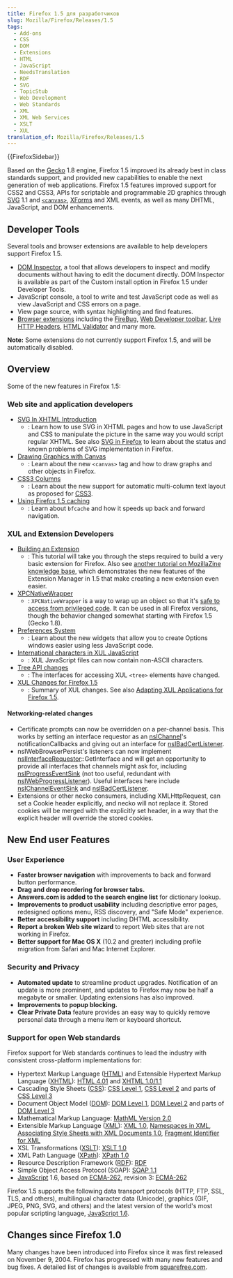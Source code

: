 ```yaml
---
title: Firefox 1.5 для разработчиков
slug: Mozilla/Firefox/Releases/1.5
tags:
  - Add-ons
  - CSS
  - DOM
  - Extensions
  - HTML
  - JavaScript
  - NeedsTranslation
  - RDF
  - SVG
  - TopicStub
  - Web Development
  - Web Standards
  - XML
  - XML Web Services
  - XSLT
  - XUL
translation_of: Mozilla/Firefox/Releases/1.5
---
```

{{FirefoxSidebar}}

Based on the [Gecko](/ru/docs/Gecko) 1.8 engine, Firefox 1.5 improved its already best in class standards support, and provided new capabilities to enable the next generation of web applications. Firefox 1.5 features improved support for CSS2 and CSS3, APIs for scriptable and programmable 2D graphics through [SVG](/ru/docs/SVG) 1.1 and [`<canvas>`](/ru/docs/HTML/Canvas), [XForms](/ru/docs/XForms) and XML events, as well as many DHTML, JavaScript, and DOM enhancements.

## Developer Tools

Several tools and browser extensions are available to help developers support Firefox 1.5.

- [DOM Inspector](/ru/docs/DOM_Inspector), a tool that allows developers to inspect and modify documents without having to edit the document directly. DOM Inspector is available as part of the Custom install option in Firefox 1.5 under Developer Tools.
- JavaScript console, a tool to write and test JavaScript code as well as view JavaScript and CSS errors on a page.
- View page source, with syntax highlighting and find features.
- [Browser extensions](https://addons.mozilla.org/extensions/showlist.php?application=firefox&category=Developer%20Tools) including the [FireBug](http://www.joehewitt.com/software/firebug/), [Web Developer toolbar](</ru/docs/Web_Developer_Extension_(external)> "en-US/docs/Web_Developer_Extension_(external)"), [Live HTTP Headers](</ru/docs/Live_HTTP_Headers_(external)> "en-US/docs/Live_HTTP_Headers_(external)"), [HTML Validator](</ru/docs/HTML_Validator_(external)> "en-US/docs/HTML_Validator_(external)") and many more.

**Note:** Some extensions do not currently support Firefox 1.5, and will be automatically disabled.

## Overview

Some of the new features in Firefox 1.5:

### Web site and application developers

- [SVG In XHTML Introduction](/ru/docs/SVG_In_HTML_Introduction)
  - : Learn how to use SVG in XHTML pages and how to use JavaScript and CSS to manipulate the picture in the same way you would script regular XHTML. See also [SVG in Firefox](/ru/docs/SVG_in_Firefox) to learn about the status and known problems of SVG implementation in Firefox.
- [Drawing Graphics with Canvas](/ru/docs/HTML/Canvas/Drawing_Graphics_with_Canvas)
  - : Learn about the new `<canvas>` tag and how to draw graphs and other objects in Firefox.
- [CSS3 Columns](/ru/docs/CSS/Using_CSS_multi-column_layouts)
  - : Learn about the new support for automatic multi-column text layout as proposed for [CSS3](/ru/docs/CSS/CSS3).
- [Using Firefox 1.5 caching](/ru/docs/Using_Firefox_1.5_caching)
  - : Learn about `bfcache` and how it speeds up back and forward navigation.

### XUL and Extension Developers

- [Building an Extension](/ru/docs/Building_an_Extension)
  - : This tutorial will take you through the steps required to build a very basic extension for Firefox. Also see [another tutorial on MozillaZine knowledge base](http://kb.mozillazine.org/Getting_started_with_extension_development), which demonstrates the new features of the Extension Manager in 1.5 that make creating a new extension even easier.
- [XPCNativeWrapper](/ru/docs/XPCNativeWrapper)
  - : `XPCNativeWrapper` is a way to wrap up an object so that it's [safe to access from privileged code](/ru/docs/Safely_accessing_content_DOM_from_chrome). It can be used in all Firefox versions, though the behavior changed somewhat starting with Firefox 1.5 (Gecko 1.8).
- [Preferences System](/ru/docs/Preferences_System)
  - : Learn about the new widgets that allow you to create Options windows easier using less JavaScript code.
- [International characters in XUL JavaScript](/ru/docs/International_characters_in_XUL_JavaScript)
  - : XUL JavaScript files can now contain non-ASCII characters.
- [Tree API changes](/ru/docs/Tree_Widget_Changes)
  - : The interfaces for accessing XUL `<tree>` elements have changed.
- [XUL Changes for Firefox 1.5](/ru/docs/XUL_Changes_for_Firefox_1.5)
  - : Summary of XUL changes. See also [Adapting XUL Applications for Firefox 1.5](/ru/docs/Adapting_XUL_Applications_for_Firefox_1.5).

#### Networking-related changes

- Certificate prompts can now be overridden on a per-channel basis. This works by setting an interface requestor as an [nsIChannel](/ru/docs/nsIChannel)'s notificationCallbacks and giving out an interface for [nsIBadCertListener](/ru/docs/NsIBadCertListener).
- nsIWebBrowserPersist's listeners can now implement [nsIInterfaceRequestor](/ru/docs/XPCOM_Interface_Reference/nsIInterfaceRequestor)::GetInterface and will get an opportunity to provide all interfaces that channels might ask for, including [nsIProgressEventSink](/ru/docs/NsIProgressEventSink) (not too useful, redundant with [nsIWebProgressListener](/ru/docs/nsIWebProgressListener)). Useful interfaces here include [nsIChannelEventSink](/ru/docs/NsIChannelEventSink) and [nsIBadCertListener](/ru/docs/NsIBadCertListener).
- Extensions or other necko consumers, including XMLHttpRequest, can set a Cookie header explicitly, and necko will not replace it. Stored cookies will be merged with the explicitly set header, in a way that the explicit header will override the stored cookies.

## New End user Features

### User Experience

- **Faster browser navigation** with improvements to back and forward button performance.
- **Drag and drop reordering for browser tabs.**
- **Answers.com is added to the search engine list** for dictionary lookup.
- **Improvements to product usability** including descriptive error pages, redesigned options menu, RSS discovery, and "Safe Mode" experience.
- **Better accessibility support** including DHTML accessibility.
- **Report a broken Web site wizard** to report Web sites that are not working in Firefox.
- **Better support for Mac OS X** (10.2 and greater) including profile migration from Safari and Mac Internet Explorer.

### Security and Privacy

- **Automated update** to streamline product upgrades. Notification of an update is more prominent, and updates to Firefox may now be half a megabyte or smaller. Updating extensions has also improved.
- **Improvements to popup blocking.**
- **Clear Private Data** feature provides an easy way to quickly remove personal data through a menu item or keyboard shortcut.

### Support for open Web standards

Firefox support for Web standards continues to lead the industry with consistent cross-platform implementations for:

- Hypertext Markup Language ([HTML](/ru/docs/HTML)) and Extensible Hypertext Markup Language ([XHTML](/ru/docs/XHTML)): [HTML 4.01](http://www.w3.org/TR/html401/) and [XHTML 1.0/1.1](http://www.w3.org/TR/xhtml1/)
- Cascading Style Sheets ([CSS](/ru/docs/CSS)): [CSS Level 1](http://www.w3.org/TR/REC-CSS1), [CSS Level 2](http://www.w3.org/TR/REC-CSS2) and parts of [CSS Level 3](http://www.w3.org/Style/CSS/current-work.html)
- Document Object Model ([DOM](/ru/docs/DOM)): [DOM Level 1](http://www.w3.org/TR/2000/WD-DOM-Level-1-20000929/), [DOM Level 2](http://www.w3.org/DOM/DOMTR#dom2) and parts of [DOM Level 3](http://www.w3.org/DOM/DOMTR#dom3)
- Mathematical Markup Language: [MathML Version 2.0](http://www.w3.org/Math/)
- Extensible Markup Language ([XML](/ru/docs/XML)): [XML 1.0](http://www.w3.org/TR/REC-xml), [Namespaces in XML](http://www.w3.org/TR/REC-xml-names/), [Associating Style Sheets with XML Documents 1.0](http://www.w3.org/TR/xml-stylesheet/), [Fragment Identifier for XML](http://lists.w3.org/Archives/Public/www-xml-linking-comments/2001AprJun/att-0074/01-NOTE-FIXptr-20010425.htm)
- XSL Transformations ([XSLT](/ru/docs/XSLT)): [XSLT 1.0](http://www.w3.org/TR/xslt)
- XML Path Language ([XPath](/ru/docs/XPath)): [XPath 1.0](http://www.w3.org/TR/xpath)
- Resource Description Framework ([RDF](/ru/docs/RDF)): [RDF](http://www.w3.org/RDF/)
- Simple Object Access Protocol (SOAP): [SOAP 1.1](http://www.w3.org/TR/SOAP/)
- [JavaScript](/ru/docs/JavaScript) 1.6, based on [ECMA-262](/ru/docs/ECMAScript), revision 3: [ECMA-262](http://www.ecma-international.org/publications/standards/Ecma-262.htm)

Firefox 1.5 supports the following data transport protocols (HTTP, FTP, SSL, TLS, and others), multilingual character data (Unicode), graphics (GIF, JPEG, PNG, SVG, and others) and the latest version of the world's most popular scripting language, [JavaScript 1.6](/ru/docs/New_in_JavaScript_1.6).

## Changes since Firefox 1.0

Many changes have been introduced into Firefox since it was first released on November 9, 2004. Firefox has progressed with many new features and bug fixes. A detailed list of changes is available from [squarefree.com](http://www.squarefree.com/burningedge/releases/1.5-comprehensive.html).
